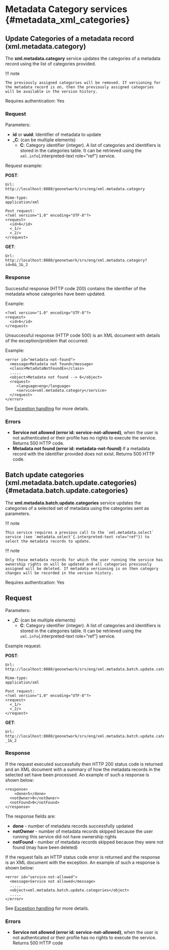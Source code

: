 # Metadata Category services {#metadata_xml_categories}

## Update Categories of a metadata record (xml.metadata.category)

The **xml.metadata.category** service updates the categories of a metadata record using the list of categories provided.

!!! note

    The previously assigned categories will be removed. If versioning for the metadata record is on, then the previously assigned categories will be available in the version history.


Requires authentication: Yes

### Request

Parameters:

-   **id** or **uuid**: Identifier of metadata to update
-   **_C**: (can be multiple elements)
    -   **C**: Category identifier (integer). A list of categories and identifiers is stored in the categories table. It can be retrieved using the `xml.info`{.interpreted-text role="ref"} service.

Request example:

**POST**:

    Url:
    http://localhost:8080/geonetwork/srv/eng/xml.metadata.category

    Mime-type:
    application/xml

    Post request:
    <?xml version="1.0" encoding="UTF-8"?>
    <request>
      <id>6</id>
      <_1/>
      <_2/>
    </request>

**GET**:

    Url:
    http://localhost:8080/geonetwork/srv/eng/xml.metadata.category?id=6&_1&_2

### Response

Successful response (HTTP code 200) contains the identifier of the metadata whose categories have been updated.

Example:

    <?xml version="1.0" encoding="UTF-8"?>
    <request>
      <id>6</id>
    </request>

Unsuccessful response (HTTP code 500) is an XML document with details of the exception/problem that occurred:

Example:

    <error id="metadata-not-found">
      <message>Metadata not found</message>
      <class>MetadataNotFoundEx</class>
      .....
      <object>Metadata not found --> 6</object>
      <request>
         <language>eng</language>
         <service>xml.metadata.category</service>
      </request>
    </error>

See [Exception handling](services_calling.md#exception_handling) for more details.

### Errors

-   **Service not allowed (error id: service-not-allowed)**, when the user is not authenticated or their profile has no rights to execute the service. Returns 500 HTTP code.
-   **Metadata not found (error id: metadata-not-found)** if a metadata record with the identifier provided does not exist. Returns 500 HTTP code.

## Batch update categories (xml.metadata.batch.update.categories) {#metadata.batch.update.categories}

The **xml.metadata.batch.update.categories** service updates the categories of a selected set of metadata using the categories sent as parameters.

!!! note

    This service requires a previous call to the `xml.metadata.select` service (see `metadata.select`{.interpreted-text role="ref"}) to select the metadata records to update.


!!! note

    Only those metadata records for which the user running the service has ownership rights on will be updated and all categories previously assigned will be deleted. If metadata versioning is on then category changes will be recorded in the version history.


Requires authentication: Yes

## Request

Parameters:

-   **_C**: (can be multiple elements)
    -   **C**: Category identifier (integer). A list of categories and identifiers is stored in the categories table. It can be retrieved using the `xml.info`{.interpreted-text role="ref"} service.

Example request:

**POST**:

    Url:
    http://localhost:8080/geonetwork/srv/eng/xml.metadata.batch.update.categories

    Mime-type:
    application/xml

    Post request:
    <?xml version="1.0" encoding="UTF-8"?>
    <request>
      <_1/>
      <_2/>
    </request>

**GET**:

    Url:
    http://localhost:8080/geonetwork/srv/eng/xml.metadata.batch.update.categories?_1&_2

### Response

If the request executed successfully then HTTP 200 status code is returned and an XML document with a summary of how the metadata records in the selected set have been processed. An example of such a response is shown below:

    <response>
        <done>5</done>
      <notOwner>0</notOwner>
      <notFound>0</notFound>
    </response>

The response fields are:

-   **done** - number of metadata records successfully updated
-   **notOwner** - number of metadata records skipped because the user running this service did not have ownership rights
-   **notFound** - number of metadata records skipped because they were not found (may have been deleted)

If the request fails an HTTP status code error is returned and the response is an XML document with the exception. An example of such a response is shown below:

    <error id="service-not-allowed">
      <message>Service not allowed</message>
      .....
      <object>xml.metadata.batch.update.categories</object>
      .....
    </error>

See [Exception handling](services_calling.md#exception_handling) for more details.

### Errors

-   **Service not allowed (error id: service-not-allowed)**, when the user is not authenticated or their profile has no rights to execute the service. Returns 500 HTTP code
